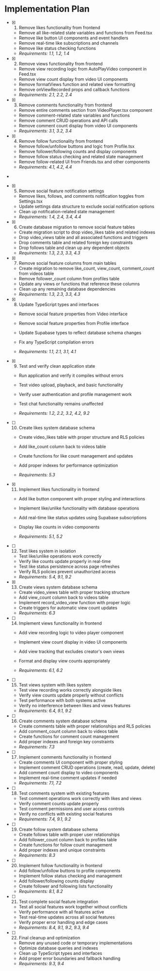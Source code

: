 # Implementation Plan

- [x] 1. Remove likes functionality from frontend





  - Remove all like-related state variables and functions from Feed.tsx
  - Remove like button UI components and event handlers
  - Remove real-time like subscriptions and channels
  - Remove like status checking functions
  - _Requirements: 1.1, 1.2, 1.4_

- [x] 2. Remove views functionality from frontend







  - Remove view recording logic from AutoPlayVideo component in Feed.tsx
  - Remove view count display from video UI components
  - Remove formatViews function and related view formatting
  - Remove onViewRecorded props and callback functions
  - _Requirements: 2.1, 2.2, 2.4_

- [x] 3. Remove comments functionality from frontend





  - Remove entire comments section from VideoPlayer.tsx component
  - Remove comment-related state variables and functions
  - Remove comment CRUD operations and API calls
  - Remove comment count display from video UI components
  - _Requirements: 3.1, 3.2, 3.4_

- [x] 4. Remove follow functionality from frontend






  - Remove follow/unfollow buttons and logic from Profile.tsx
  - Remove follower/following counts and display components
  - Remove follow status checking and related state management
  - Remove follow-related UI from Friends.tsx and other components
  - _Requirements: 4.1, 4.2, 4.4_
-

- [x] 5. Remove social feature notification settings




  - Remove likes, follows, and comments notification toggles from Settings.tsx
  - Update settings data structure to exclude social notification options
  - Clean up notification-related state management
  - _Requirements: 1.4, 2.4, 3.4, 4.4_

- [x] 6. Create database migration to remove social feature tables



  - Create migration script to drop video_likes table and related indexes
  - Drop video_views table and all associated functions and triggers
  - Drop comments table and related foreign key constraints
  - Drop follows table and clean up any dependent objects
  - _Requirements: 1.3, 2.3, 3.3, 4.3_

- [x] 7. Remove social feature columns from main tables



  - Create migration to remove like_count, view_count, comment_count from videos table
  - Remove follower_count column from profiles table
  - Update any views or functions that reference these columns
  - Clean up any remaining database dependencies
  - _Requirements: 1.3, 2.3, 3.3, 4.3_






- [x] 8. Update TypeScript types and interfaces



  - Remove social feature properties from Video interface
  - Remove social feature properties from Profile interface
  - Update Supabase types to reflect database schema changes
  - Fix any TypeScript compilation errors



  - _Requirements: 1.1, 2.1, 3.1, 4.1_

- [x] 9. Test and verify clean application state







  - Run application and verify it compiles without errors



  - Test video upload, playback, and basic functionality
  - Verify user authentication and profile management work
  - Test chat functionality remains unaffected
  - _Requirements: 1.2, 2.2, 3.2, 4.2, 9.2_




- [ ] 10. Create likes system database schema
  - Create video_likes table with proper structure and RLS policies
  - Add like_count column back to videos table
  - Create functions for like count management and updates










  - Add proper indexes for performance optimization
  - _Requirements: 5.3_

- [x] 11. Implement likes functionality in frontend



  - Add like button component with proper styling and interactions


  - Implement like/unlike functionality with database operations
  - Add real-time like status updates using Supabase subscriptions
  - Display like counts in video components


  - _Requirements: 5.1, 5.2_

- [ ] 12. Test likes system in isolation
  - Test like/unlike operations work correctly
  - Verify like counts update properly in real-time
  - Test like status persistence across page refreshes
  - Verify RLS policies prevent unauthorized access
  - _Requirements: 5.4, 9.1, 9.2_

- [x] 13. Create views system database schema


  - Create video_views table with proper tracking structure
  - Add view_count column back to videos table
  - Implement record_video_view function with proper logic
  - Create triggers for automatic view count updates
  - _Requirements: 6.3_





- [ ] 14. Implement views functionality in frontend
  - Add view recording logic to video player component


  - Implement view count display in video UI components
  - Add view tracking that excludes creator's own views
  - Format and display view counts appropriately
  - _Requirements: 6.1, 6.2_

- [ ] 15. Test views system with likes system
  - Test view recording works correctly alongside likes
  - Verify view counts update properly without conflicts
  - Test performance with both systems active
  - Verify no interference between likes and views features
  - _Requirements: 6.4, 9.1, 9.2_

- [ ] 16. Create comments system database schema
  - Create comments table with proper relationships and RLS policies
  - Add comment_count column back to videos table
  - Create functions for comment count management
  - Add proper indexes and foreign key constraints
  - _Requirements: 7.3_

- [ ] 17. Implement comments functionality in frontend
  - Create comments UI component with proper styling
  - Implement comment CRUD operations (create, read, update, delete)
  - Add comment count display to video components
  - Implement real-time comment updates if needed
  - _Requirements: 7.1, 7.2_

- [ ] 18. Test comments system with existing features
  - Test comment operations work correctly with likes and views
  - Verify comment counts update properly
  - Test comment permissions and user access controls
  - Verify no conflicts with existing social features
  - _Requirements: 7.4, 9.1, 9.2_

- [ ] 19. Create follow system database schema
  - Create follows table with proper user relationships
  - Add follower_count column back to profiles table
  - Create functions for follow count management
  - Add proper indexes and unique constraints
  - _Requirements: 8.3_

- [ ] 20. Implement follow functionality in frontend
  - Add follow/unfollow buttons to profile components
  - Implement follow status checking and management
  - Add follower/following counts display
  - Create follower and following lists functionality
  - _Requirements: 8.1, 8.2_

- [ ] 21. Test complete social feature integration
  - Test all social features work together without conflicts
  - Verify performance with all features active
  - Test real-time updates across all social features
  - Verify proper error handling and edge cases
  - _Requirements: 8.4, 9.1, 9.2, 9.3, 9.4_

- [ ] 22. Final cleanup and optimization
  - Remove any unused code or temporary implementations
  - Optimize database queries and indexes
  - Clean up TypeScript types and interfaces
  - Add proper error boundaries and fallback handling
  - _Requirements: 9.3, 9.4_